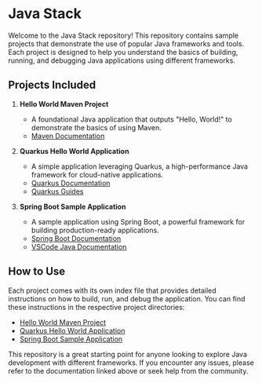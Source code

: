 # Java Stack

Welcome to the Java Stack repository! This repository contains sample projects that demonstrate the use of popular Java frameworks and tools. Each project is designed to help you understand the basics of building, running, and debugging Java applications using different frameworks.

## Projects Included

1. **Hello World Maven Project**
   - A foundational Java application that outputs "Hello, World!" to demonstrate the basics of using Maven.
   - [Maven Documentation](https://maven.apache.org/guides/index.html)

2. **Quarkus Hello World Application**
   - A simple application leveraging Quarkus, a high-performance Java framework for cloud-native applications.
   - [Quarkus Documentation](https://quarkus.io/documentation/)
   - [Quarkus Guides](https://quarkus.io/guides/)

3. **Spring Boot Sample Application**
   - A sample application using Spring Boot, a powerful framework for building production-ready applications.
   - [Spring Boot Documentation](https://spring.io/projects/spring-boot)
   - [VSCode Java Documentation](https://code.visualstudio.com/docs/java/java-tutorial)

## How to Use

Each project comes with its own index file that provides detailed instructions on how to build, run, and debug the application. You can find these instructions in the respective project directories:

- [Hello World Maven Project](helloworld/index.md)
- [Quarkus Hello World Application](quarkus/index.md)
- [Spring Boot Sample Application ](springboot/index.md)

This repository is a great starting point for anyone looking to explore Java development with different frameworks. If you encounter any issues, please refer to the documentation linked above or seek help from the community.
